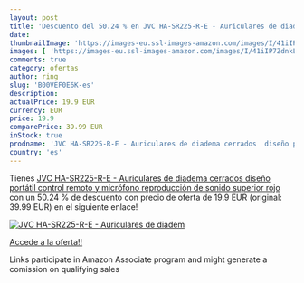 ```yaml
---
layout: post
title: 'Descuento del 50.24 % en JVC HA-SR225-R-E - Auriculares de diadem'
date: 
thumbnailImage: 'https://images-eu.ssl-images-amazon.com/images/I/41iIP7ZdnkL._SL200_.jpg'
images: [ 'https://images-eu.ssl-images-amazon.com/images/I/41iIP7ZdnkL._SL200_.jpg' ]
comments: true
category: ofertas
author: ring
slug: 'B00VEF0E6K-es'
description:
actualPrice: 19.9 EUR
currency: EUR
price: 19.9
comparePrice: 39.99 EUR
inStock: true
prodname: 'JVC HA-SR225-R-E - Auriculares de diadema cerrados  diseño portátil  control remoto y micrófono  reproducción de sonido superior  rojo'
country: 'es'
---
```


Tienes [JVC HA-SR225-R-E - Auriculares de diadema cerrados  diseño portátil  control remoto y micrófono  reproducción de sonido superior  rojo](https://www.amazon.es/dp/B00VEF0E6K/?tag=tolees-21) con un 50.24 % de descuento con precio de oferta de 19.9 EUR (original: 39.99 EUR) en el siguiente enlace!

[![JVC HA-SR225-R-E - Auriculares de diadem](https://images-eu.ssl-images-amazon.com/images/I/41iIP7ZdnkL._SL200_.jpg)](https://www.amazon.es/dp/B00VEF0E6K/?tag=tolees-21)

[Accede a la oferta!!](https://www.amazon.es/dp/B00VEF0E6K/?tag=tolees-21)

Links participate in Amazon Associate program and might generate a comission on qualifying sales


